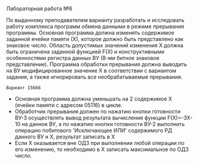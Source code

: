 Лабораторная работа №6

По выданному преподавателем варианту разработать и исследовать работу комплекса программ обмена данными в режиме прерывания программы. Основная программа должна изменять содержимое заданной ячейки памяти (Х), которое должно быть представлено как знаковое число. Область допустимых значений изменения Х должна быть ограничена заданной функцией F(X) и конструктивными особенностями регистра данных ВУ (8-ми битное знаковое представление). Программа обработки прерывания должна выводить на ВУ модифицированное значение Х в соответствии с вариантом задания, а также игнорировать все необрабатываемые прерывания.

`Вариант 15666`

- Основная программа должна уменьшать на 2 содержимое X (ячейки памяти с адресом 05116) в цикле.
- Обработчик прерывания должен по нажатию кнопки готовности ВУ-3 осуществлять вывод результата вычисления функции F(X)=-3X-10 на данное ВУ, a по нажатию кнопки готовности ВУ-2 выполнить операцию побитового 'Исключающее ИЛИ' содержимого РД данного ВУ и Х, результат записать в Х
- Если Х оказывается вне ОДЗ при выполнении любой операции по его изменению, то необходимо в Х записать максимальное по ОДЗ число.